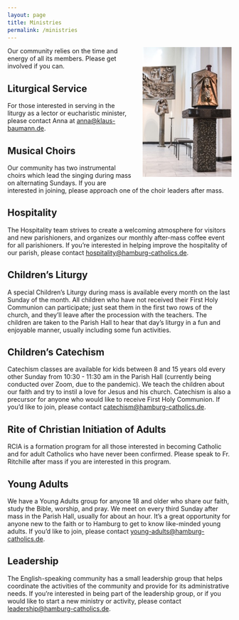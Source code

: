 ```yaml
---
layout: page
title: Ministries
permalink: /ministries
---
```


<img src="assets/images/altar.jpg" alt="Altar and tabernacle" style="width: 200px; float: right; margin: 0 0 20px 20px;">

Our community relies on the time and energy of all its members.
Please get involved if you can.

## Liturgical Service
For those interested in serving in the liturgy as a lector or eucharistic minister, please contact Anna at [anna@klaus-baumann.de](mailto:anna@klaus-baumann.de).

## Musical Choirs
Our community has two instrumental choirs which lead the singing during mass on alternating Sundays.
If you are interested in joining, please approach one of the choir leaders after mass.

## Hospitality
The Hospitality team strives to create a welcoming atmosphere for visitors and new parishioners, and organizes our monthly after-mass coffee event for all parishioners.
If you’re interested in helping improve the hospitality of our parish, please contact [hospitality@hamburg-catholics.de](mailto:hospitality@hamburg-catholics.de).  

## Children’s Liturgy
A special Children’s Liturgy during mass is available every month on the last Sunday of the month.
All children who have not received their First Holy Communion can participate; just seat them in the first two rows of the church, and they’ll leave after the procession with the teachers.
The children are taken to the Parish Hall to hear that day’s liturgy in a fun and enjoyable manner, usually including some fun activities.

## Children’s Catechism
Catechism classes are available for kids between 8 and 15 years old every other Sunday from 10:30 - 11:30 am in the Parish Hall (currently being conducted over Zoom, due to the pandemic).
We teach the children about our faith and try to instil a love for Jesus and his church.
Catechism is also a precursor for anyone who would like to receive First Holy Communion.
If you’d like to join, please contact [catechism@hamburg-catholics.de](mailto:catechism@hamburg-catholics.de).

## Rite of Christian Initiation of Adults
RCIA is a formation program for all those interested in becoming Catholic and for adult Catholics who have never been confirmed.
Please speak to Fr. Ritchille after mass if you are interested in this program.

## Young Adults
We have a Young Adults group for anyone 18 and older who share our faith, study the Bible, worship, and pray.
We meet on every third Sunday after mass in the Parish Hall, usually for about an hour.
It’s a great opportunity for anyone new to the faith or to Hamburg to get to know like-minded young adults.
If you’d like to join, please contact [young-adults@hamburg-catholics.de](mailto:young-adults@hamburg-catholics.de).

## Leadership
The English-speaking community has a small leadership group that helps coordinate the activities of the community and provide for its administrative needs.
If you’re interested in being part of the leadership group, or if you would like to start a new ministry or activity, please contact [leadership@hamburg-catholics.de](mailto:leadership@hamburg-catholics.de).
